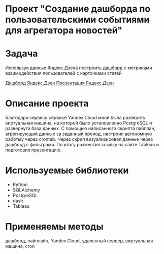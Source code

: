 ﻿# Проект "Создание дашборда по пользовательскими событиями для агрегатора новостей"

# Задача
Используя данные Яндекс.Дзена построить дашборд с метриками взаимодействия пользователей с карточками статей

<a href=" https://public.tableau.com/app/profile/nvk2023.nbk2024/viz/_ver2_16807741050840/Dashboard1?publish=yes">Дашборд Яндекс.Дзен</a>
<a href=" https://disk.yandex.ru/d/YmaNn1wWN5L_0Q">Презентация Яндекс.Дзен</a>

# Описание проекта
Благодаря сервису сервисе Yandex.Cloud мной была развернту виртуальная машина, на которой было установленно PostgreSQL и развернута  база данных. С помощью написанного скрипта пайплан, агрегирующий данные за заданный преиод, настроил автономную работыу через crontab. Через скрип визуализировал данные через дашборд с фильтрами. По итогу разместил ссылку на сайте Tableau и подготовил презентацию.

# Используемые библиотеки
* Python
* SQLAlchemy
* PostgreSQL
* dash
* Tableau

# Применяемы методы
дашборд, пайплайн, Yandex.Cloud, удаленный сервер, виртуальная машина, cron


